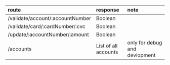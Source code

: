 | route                            | response             | note                          |
| :------------------------------- | :------------------- | :---------------------------- |
| /validate/account/:accountNumber | Boolean              |
| /validate/card/:cardNumber/:cvc  | Boolean              |
| /update/:accountNumber/:amount   | Boolean              |
| /accounts                        | List of all accounts | only for debug and devlopment |
